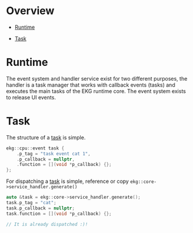 # Overview

- [Runtime](/ekg-docs/task/#runtime)

- [Task](/ekg-docs/task/#task)

# Runtime

The event system and handler service exist for two different purposes, the handler is a task manager that works with callback events (tasks) and executes the main tasks of the EKG runtime core.
The event system exists to release UI events. 

# Task

The structure of a [task](/ekg-docs/handler-service/#task) is simple.

```cpp
ekg::cpu::event task {
    .p_tag = "task event cat 1",
    .p_callback = nullptr,
    .function = [](void *p_callback) {};
};
```

For dispatching a [task](/ekg-docs/handler-service/#task) is simple, reference or copy `ekg::core->service_handler.generate()`

```cpp
auto &task = ekg::core->service_handler.generate();
task.p_tag = "cat";
task.p_callback = nullptr;
task.function = [](void *p_callback) {};

// It is already dispatched :)!
```